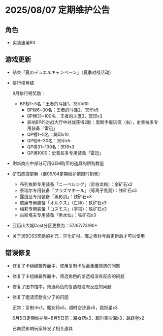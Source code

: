 # 2025/08/07 定期维护公告

## 角色

- 实装迪诺R3

## 游戏更新

- 结束「夏のデュエルキャンペーン」（夏季对战活动）

- 排行榜月结

  8月排行榜奖励：

  - BP榜1~5名：王者的斗篷1，冥印x10
    - BP榜6~30名：王者的斗篷2，冥印x5
    - BP榜31~100名：王者的斗篷3，冥印x3
    - 影响BP的对战大厅中对战获得2胜：里斯手提玩偶（右），史普拉多专用装备「雷迅」
    - QP榜1~5名：冥印x10
    - QP榜6~30名：冥印x5
    - QP榜31~100名：冥印x3
    - QP满1000：史普拉多专用装备「雷迅」

- 刷新商店中部分可用GEM购买的道具的限购数量

- 矿石商店更新（至09/04定期维护前限时销售）
  - 布列依斯专用装备「ニーベルング」（尼伯龙格）：金矿石x2
  - 泰瑞尔专用装备「プラズマホール」（等离子黑洞）：铁矿石x3
  - 露缇亚专用装备「黑影剑」：铁矿石x3
  - 威廉专用装备「オルクス」（亡神）：铁矿石x3
  - 梅莉专用装备「コスモス」（宇宙）：铁矿石x3
  - 古斯塔夫专用装备「黑水仙」：铁矿石x3
- 亚历山大城Cost分区更换为：57/67/73/90+

- 关于涡BOSS奖励的补充：异化矿材、魔之素材今后更新后才可以使用

##  错误修复

- 修复了卡组编辑界面中，使用复制卡后会重置筛选的问题

- 修复了卡组编辑界面中，筛选角色的复选框没有反应的问题

- 修复了图书馆中，筛选角色的复选框没有反应的问题

- 修复了邀请奖励变少了的问题

  正常：复制卡x1，魔女药x5，超时空沙漏x5，跳跃星x3

  6月5日定期维护后~8月5日前：魔女药x3，超时空沙漏x3，跳跃星x2

  已向受影响玩家补发了相关道具